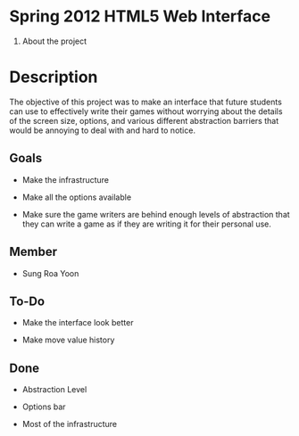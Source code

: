 Spring 2012 HTML5 Web Interface
===============================

1.  About the project

Description
===========

The objective of this project was to make an interface that future students can use to effectively write their games without worrying about the details of the screen size, options, and various different abstraction barriers that would be annoying to deal with and hard to notice.

Goals
-----

-   Make the infrastructure

<!-- -->

-   Make all the options available

<!-- -->

-   Make sure the game writers are behind enough levels of abstraction that they can write a game as if they are writing it for their personal use.

Member
------

-   Sung Roa Yoon

To-Do
-----

-   Make the interface look better

<!-- -->

-   Make move value history

Done
----

-   Abstraction Level

<!-- -->

-   Options bar

<!-- -->

-   Most of the infrastructure

